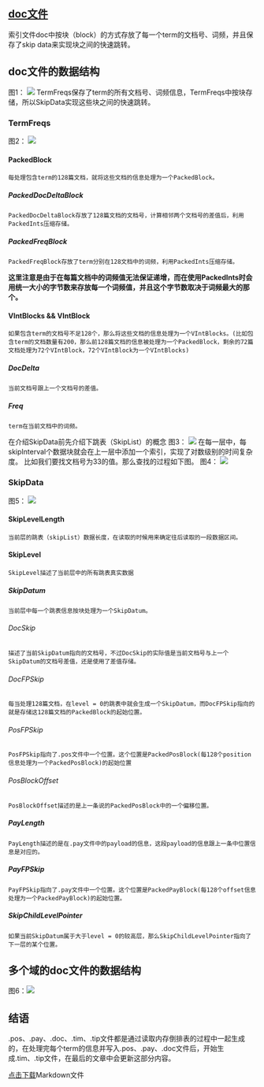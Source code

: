 ## [doc文件](https://www.amazingkoala.com.cn/Lucene/suoyinwenjian/)
索引文件doc中按块（block）的方式存放了每一个term的文档号、词频，并且保存了skip data来实现块之间的快速跳转。
## doc文件的数据结构
图1：
<img src="http://www.amazingkoala.com.cn/uploads/lucene/索引文件/doc/1.png">
TermFreqs保存了term的所有文档号、词频信息，TermFreqs中按块存储，所以SkipData实现这些块之间的快速跳转。

### TermFreqs
图2：
<img src="http://www.amazingkoala.com.cn/uploads/lucene/索引文件/doc/2.png">
#### PackedBlock
```text
每处理包含term的128篇文档，就将这些文档的信息处理为一个PackedBlock。
```
##### PackedDocDeltaBlock
```text
PackedDocDeltaBlock存放了128篇文档的文档号，计算相邻两个文档号的差值后，利用PackedInts压缩存储。
```
##### PackedFreqBlock
```text
PackedFreqBlock存放了term分别在128文档中的词频，利用PackedInts压缩存储。
```
**这里注意是由于在每篇文档中的词频值无法保证递增，而在使用PackedInts时会用统一大小的字节数来存放每一个词频值，并且这个字节数取决于词频最大的那个。**
#### VIntBlocks && VIntBlock
```text
如果包含term的文档号不足128个，那么将这些文档的信息处理为一个VIntBlocks。(比如包含term的文档数量有200，那么前128篇文档的信息被处理为一个PackedBlock，剩余的72篇文档处理为72个VIntBlock，72个VIntBlock为一个VIntBlocks)
```
##### DocDelta
```text
当前文档号跟上一个文档号的差值。
```
##### Freq
```text
term在当前文档中的词频。
```
在介绍SkipData前先介绍下跳表（SkipList）的概念
图3：
<img src="http://www.amazingkoala.com.cn/uploads/lucene/索引文件/doc/3.png">
在每一层中，每skipInterval个数据块就会在上一层中添加一个索引，实现了对数级别的时间复杂度。
比如我们要找文档号为33的值。那么查找的过程如下图。
图4：
<img src="http://www.amazingkoala.com.cn/uploads/lucene/索引文件/doc/4.png">
### SkipData
图5：
<img src="http://www.amazingkoala.com.cn/uploads/lucene/索引文件/doc/5.png">

#### SkipLevelLength
```text
当前层的跳表（skipList）数据长度，在读取的时候用来确定往后读取的一段数据区间。
```
#### SkipLevel
```text
SkipLevel描述了当前层中的所有跳表真实数据
```
##### SkipDatum
```text
当前层中每一个跳表信息按块处理为一个SkipDatum。
```
###### DocSkip
```text
描述了当前SkipDatum指向的文档号，不过DocSkip的实际值是当前文档号与上一个SkipDatum的文档号差值，还是使用了差值存储。
```
###### DocFPSkip
```text
每当处理128篇文档，在level = 0的跳表中就会生成一个SkipDatum，而DocFPSkip指向的就是存储这128篇文档的PackedBlock的起始位置。
```
###### PosFPSkip
```text
PosFPSkip指向了.pos文件中一个位置。这个位置是PackedPosBlock(每128个position信息处理为一个PackedPosBlock)的起始位置
```
###### PosBlockOffset
```text
PosBlockOffset描述的是上一条说的PackedPosBlock中的一个偏移位置。
```
##### PayLength
```text
PayLength描述的是在.pay文件中的payload的信息，这段payload的信息跟上一条中位置信息是对应的。
```
##### PayFPSkip
```text
PayFPSkip指向了.pay文件中一个位置。这个位置是PackedPayBlock(每128个offset信息处理为一个PackedPayBlock)的起始位置。
```
##### SkipChildLevelPointer
```text
如果当前SkipDatum属于大于level = 0的较高层，那么SkipChildLevelPointer指向了下一层的某个位置。
```
## 多个域的doc文件的数据结构
图6：<img src="http://www.amazingkoala.com.cn/uploads/lucene/索引文件/doc/6.png">

## 结语
.pos、.pay、.doc、.tim、.tip文件都是通过读取内存倒排表的过程中一起生成的，在处理完每个term的信息并写入.pos、.pay、.doc文件后，开始生成.tim、.tip文件，在最后的文章中会更新这部分内容。

[点击下载](http://www.amazingkoala.com.cn/attachment/Lucene/%E7%B4%A2%E5%BC%95%E6%96%87%E4%BB%B6/doc.zip)Markdown文件